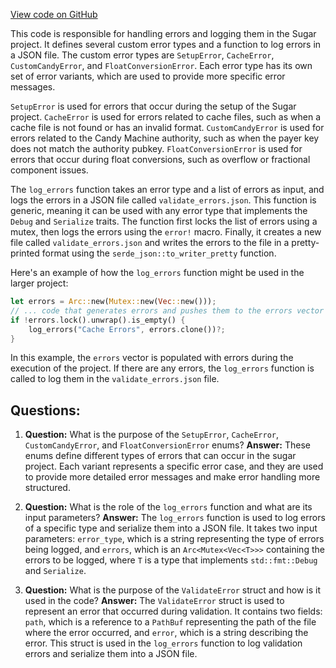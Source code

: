 [View code on GitHub](https://github.com/metaplex-foundation/sugar/src/errors.rs)

This code is responsible for handling errors and logging them in the Sugar project. It defines several custom error types and a function to log errors in a JSON file. The custom error types are `SetupError`, `CacheError`, `CustomCandyError`, and `FloatConversionError`. Each error type has its own set of error variants, which are used to provide more specific error messages.

`SetupError` is used for errors that occur during the setup of the Sugar project. `CacheError` is used for errors related to cache files, such as when a cache file is not found or has an invalid format. `CustomCandyError` is used for errors related to the Candy Machine authority, such as when the payer key does not match the authority pubkey. `FloatConversionError` is used for errors that occur during float conversions, such as overflow or fractional component issues.

The `log_errors` function takes an error type and a list of errors as input, and logs the errors in a JSON file called `validate_errors.json`. This function is generic, meaning it can be used with any error type that implements the `Debug` and `Serialize` traits. The function first locks the list of errors using a mutex, then logs the errors using the `error!` macro. Finally, it creates a new file called `validate_errors.json` and writes the errors to the file in a pretty-printed format using the `serde_json::to_writer_pretty` function.

Here's an example of how the `log_errors` function might be used in the larger project:

```rust
let errors = Arc::new(Mutex::new(Vec::new()));
// ... code that generates errors and pushes them to the errors vector ...
if !errors.lock().unwrap().is_empty() {
    log_errors("Cache Errors", errors.clone())?;
}
```

In this example, the `errors` vector is populated with errors during the execution of the project. If there are any errors, the `log_errors` function is called to log them in the `validate_errors.json` file.
## Questions: 
 1. **Question:** What is the purpose of the `SetupError`, `CacheError`, `CustomCandyError`, and `FloatConversionError` enums?
   **Answer:** These enums define different types of errors that can occur in the sugar project. Each variant represents a specific error case, and they are used to provide more detailed error messages and make error handling more structured.

2. **Question:** What is the role of the `log_errors` function and what are its input parameters?
   **Answer:** The `log_errors` function is used to log errors of a specific type and serialize them into a JSON file. It takes two input parameters: `error_type`, which is a string representing the type of errors being logged, and `errors`, which is an `Arc<Mutex<Vec<T>>>` containing the errors to be logged, where `T` is a type that implements `std::fmt::Debug` and `Serialize`.

3. **Question:** What is the purpose of the `ValidateError` struct and how is it used in the code?
   **Answer:** The `ValidateError` struct is used to represent an error that occurred during validation. It contains two fields: `path`, which is a reference to a `PathBuf` representing the path of the file where the error occurred, and `error`, which is a string describing the error. This struct is used in the `log_errors` function to log validation errors and serialize them into a JSON file.